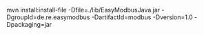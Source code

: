 mvn install:install-file -Dfile=./lib/EasyModbusJava.jar -DgroupId=de.re.easymodbus -DartifactId=modbus -Dversion=1.0 -Dpackaging=jar
